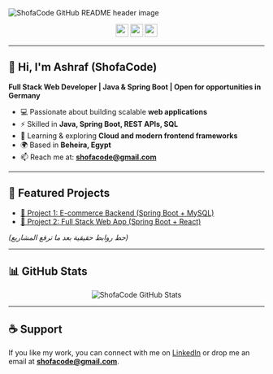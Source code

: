 <img src="https://github.com/shofacode/shofacode/blob/master/header.png" alt="ShofaCode GitHub README header image">

<p align="center">
  <a href="https://www.linkedin.com/in/shofacode"><img src="https://img.shields.io/badge/linkedin-%230077B5.svg?&style=for-the-badge&logo=linkedin&logoColor=white" height=25></a>
  <a href="mailto:shofacode@gmail.com"><img src="https://img.shields.io/badge/email-%23D14836.svg?&style=for-the-badge&logo=gmail&logoColor=white" height=25></a>
  <a href="https://github.com/shofacode"><img src="https://img.shields.io/badge/github-%2312100E.svg?&style=for-the-badge&logo=github&logoColor=white" height=25></a>
  <!-- بعدين تقدر تضيف تويتر أو موقعك لو حجزت دومين -->
</p>

---

## 👋 Hi, I'm Ashraf (ShofaCode)  
**Full Stack Web Developer | Java & Spring Boot | Open for opportunities in Germany**

- 💻 Passionate about building scalable **web applications**  
- ⚡ Skilled in **Java, Spring Boot, REST APIs, SQL**  
- 🌱 Learning & exploring **Cloud and modern frontend frameworks**  
- 🌍 Based in **Beheira, Egypt**  
- 📫 Reach me at: **shofacode@gmail.com**

---

## 🚀 Featured Projects
- [🔗 Project 1: E-commerce Backend (Spring Boot + MySQL)](https://github.com/shofacode/your-repo)
- [🔗 Project 2: Full Stack Web App (Spring Boot + React)](https://github.com/shofacode/your-repo)

*(حط روابط حقيقية بعد ما ترفع المشاريع)*

---

## 📊 GitHub Stats
<p align="center">
  <img src="https://github-readme-stats.vercel.app/api?username=shofacode&show_icons=true&theme=tokyonight" alt="ShofaCode GitHub Stats">
</p>

---

## ☕ Support
If you like my work, you can connect with me on [LinkedIn](https://www.linkedin.com/in/shofacode) or drop me an email at **shofacode@gmail.com**.
